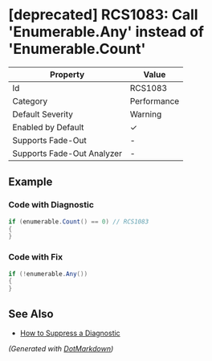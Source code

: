 # \[deprecated\] RCS1083: Call 'Enumerable\.Any' instead of 'Enumerable\.Count'

| Property                    | Value       |
| --------------------------- | ----------- |
| Id                          | RCS1083     |
| Category                    | Performance |
| Default Severity            | Warning     |
| Enabled by Default          | &#x2713;    |
| Supports Fade\-Out          | \-          |
| Supports Fade\-Out Analyzer | \-          |

## Example

### Code with Diagnostic

```csharp
if (enumerable.Count() == 0) // RCS1083
{
}
```

### Code with Fix

```csharp
if (!enumerable.Any())
{
}
```

## See Also

* [How to Suppress a Diagnostic](../HowToConfigureAnalyzers.md#how-to-suppress-a-diagnostic)


*\(Generated with [DotMarkdown](http://github.com/JosefPihrt/DotMarkdown)\)*